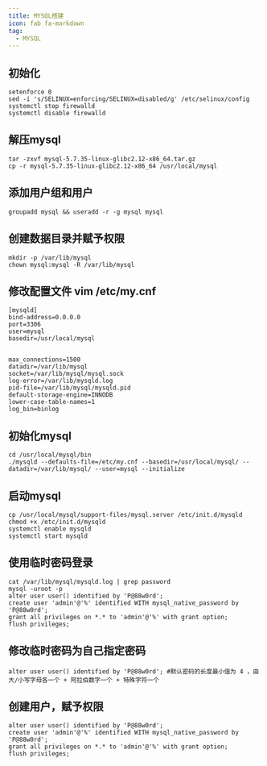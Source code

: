```yaml
---
title: MYSQL搭建
icon: fab fa-markdown
tag:
  - MYSQL
---
```


## 初始化

```shell
setenforce 0
sed -i 's/SELINUX=enforcing/SELINUX=disabled/g' /etc/selinux/config
systemctl stop firewalld
systemctl disable firewalld
```

## 解压mysql
```shell
tar -zxvf mysql-5.7.35-linux-glibc2.12-x86_64.tar.gz
cp -r mysql-5.7.35-linux-glibc2.12-x86_64 /usr/local/mysql
```

## 添加用户组和用户
```shell
groupadd mysql && useradd -r -g mysql mysql
```

## 创建数据目录并赋予权限
```shell
mkdir -p /var/lib/mysql
chown mysql:mysql -R /var/lib/mysql
```

## 修改配置文件  vim /etc/my.cnf
```properties
[mysqld]
bind-address=0.0.0.0
port=3306
user=mysql
basedir=/usr/local/mysql


max_connections=1500
datadir=/var/lib/mysql
socket=/var/lib/mysql/mysql.sock
log-error=/var/lib/mysqld.log
pid-file=/var/lib/mysql/mysqld.pid
default-storage-engine=INNODB
lower-case-table-names=1
log_bin=binlog
```

## 初始化mysql
```shell
cd /usr/local/mysql/bin
./mysqld --defaults-file=/etc/my.cnf --basedir=/usr/local/mysql/ --datadir=/var/lib/mysql/ --user=mysql --initialize
```

## 启动mysql
```shell
cp /usr/local/mysql/support-files/mysql.server /etc/init.d/mysqld
chmod +x /etc/init.d/mysqld
systemctl enable mysqld
systemctl start mysqld
```

## 使用临时密码登录
```shell
cat /var/lib/mysql/mysqld.log | grep password
mysql -uroot -p
alter user user() identified by 'P@88w0rd';
create user 'admin'@'%' identified WITH mysql_native_password by 'P@88w0rd';
grant all privileges on *.* to 'admin'@'%' with grant option;
flush privileges;
```

## 修改临时密码为自己指定密码

```shell
alter user user() identified by 'P@88w0rd'; #默认密码的长度最小值为 4 ，由 大/小写字母各一个 + 阿拉伯数字一个 + 特殊字符一个
```

## 创建用户，赋予权限
```shell
alter user user() identified by 'P@88w0rd';
create user 'admin'@'%' identified WITH mysql_native_password by 'P@88w0rd';
grant all privileges on *.* to 'admin'@'%' with grant option;
flush privileges;
```




